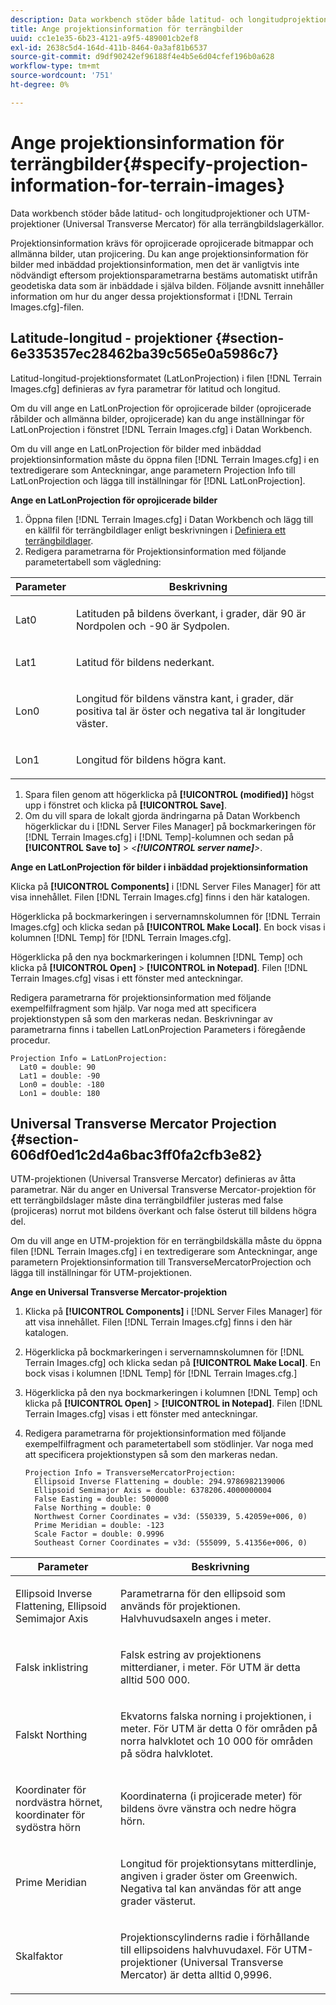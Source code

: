 ```yaml
---
description: Data workbench stöder både latitud- och longitudprojektioner och UTM-projektioner (Universal Transverse Mercator) för alla terrängbildslagerkällor.
title: Ange projektionsinformation för terrängbilder
uuid: cc1e1e35-6b23-4121-a9f5-489001cb2ef8
exl-id: 2638c5d4-164d-411b-8464-0a3af81b6537
source-git-commit: d9df90242ef96188f4e4b5e6d04cfef196b0a628
workflow-type: tm+mt
source-wordcount: '751'
ht-degree: 0%

---
```


# Ange projektionsinformation för terrängbilder{#specify-projection-information-for-terrain-images}

Data workbench stöder både latitud- och longitudprojektioner och UTM-projektioner (Universal Transverse Mercator) för alla terrängbildslagerkällor.

Projektionsinformation krävs för oprojicerade oprojicerade bitmappar och allmänna bilder, utan projicering. Du kan ange projektionsinformation för bilder med inbäddad projektionsinformation, men det är vanligtvis inte nödvändigt eftersom projektionsparametrarna bestäms automatiskt utifrån geodetiska data som är inbäddade i själva bilden. Följande avsnitt innehåller information om hur du anger dessa projektionsformat i [!DNL Terrain Images.cfg]-filen.

## Latitude-longitud - projektioner {#section-6e335357ec28462ba39c565e0a5986c7}

Latitud-longitud-projektionsformatet (LatLonProjection) i filen [!DNL Terrain Images.cfg] definieras av fyra parametrar för latitud och longitud.

Om du vill ange en LatLonProjection för oprojicerade bilder (oprojicerade råbilder och allmänna bilder, oprojicerade) kan du ange inställningar för LatLonProjection i fönstret [!DNL Terrain Images.cfg] i Datan Workbench.

Om du vill ange en LatLonProjection för bilder med inbäddad projektionsinformation måste du öppna filen [!DNL Terrain Images.cfg] i en textredigerare som Anteckningar, ange parametern Projection Info till LatLonProjection och lägga till inställningar för [!DNL LatLonProjection].

**Ange en LatLonProjection för oprojicerade bilder**

1. Öppna filen [!DNL Terrain Images.cfg] i Datan Workbench och lägg till en källfil för terrängbildlager enligt beskrivningen i [Definiera ett terrängbildlager](../../../../home/c-get-started/c-im-layers/c-ter-img-layers/c-ter-img-layers.md#concept-f4b3a20969354ca38955e3fd5beb0f4f).
1. Redigera parametrarna för Projektionsinformation med följande parametertabell som vägledning:

<table id="table_32F6EADB2DA34592ABD6FFAC9E00BB27"> 
 <thead> 
  <tr> 
   <th colname="col1" class="entry"> Parameter </th> 
   <th colname="col2" class="entry"> Beskrivning </th> 
  </tr>
 </thead>
 <tbody> 
  <tr> 
   <td colname="col1"> <p>Lat0 </p> </td> 
   <td colname="col2"> <p>Latituden på bildens överkant, i grader, där 90 är Nordpolen och -90 är Sydpolen. </p> </td> 
  </tr> 
  <tr> 
   <td colname="col1"> <p>Lat1 </p> </td> 
   <td colname="col2"> <p>Latitud för bildens nederkant. </p> </td> 
  </tr> 
  <tr> 
   <td colname="col1"> <p>Lon0 </p> </td> 
   <td colname="col2"> <p>Longitud för bildens vänstra kant, i grader, där positiva tal är öster och negativa tal är longituder väster. </p> </td> 
  </tr> 
  <tr> 
   <td colname="col1"> <p>Lon1 </p> </td> 
   <td colname="col2"> <p>Longitud för bildens högra kant. </p> </td> 
  </tr> 
 </tbody> 
</table>

1. Spara filen genom att högerklicka på **[!UICONTROL (modified)]** högst upp i fönstret och klicka på **[!UICONTROL Save]**.
1. Om du vill spara de lokalt gjorda ändringarna på Datan Workbench högerklickar du i [!DNL Server Files Manager] på bockmarkeringen för [!DNL Terrain Images.cfg] i [!DNL Temp]-kolumnen och sedan på **[!UICONTROL Save to]** > *&lt;**[!UICONTROL server name]**>*.

**Ange en LatLonProjection för bilder i inbäddad projektionsinformation**

Klicka på **[!UICONTROL Components]** i [!DNL Server Files Manager] för att visa innehållet. Filen [!DNL Terrain Images.cfg] finns i den här katalogen.

Högerklicka på bockmarkeringen i servernamnskolumnen för [!DNL Terrain Images.cfg] och klicka sedan på **[!UICONTROL Make Local]**. En bock visas i kolumnen [!DNL Temp] för [!DNL Terrain Images.cfg].

Högerklicka på den nya bockmarkeringen i kolumnen [!DNL Temp] och klicka på **[!UICONTROL Open]** > **[!UICONTROL in Notepad]**. Filen [!DNL Terrain Images.cfg] visas i ett fönster med anteckningar.

Redigera parametrarna för projektionsinformation med följande exempelfilfragment som hjälp. Var noga med att specificera projektionstypen så som den markeras nedan. Beskrivningar av parametrarna finns i tabellen LatLonProjection Parameters i föregående procedur.

```
Projection Info = LatLonProjection:
  Lat0 = double: 90
  Lat1 = double: -90
  Lon0 = double: -180
  Lon1 = double: 180
```

## Universal Transverse Mercator Projection {#section-606df0ed1c2d4a6bac3ff0fa2cfb3e82}

UTM-projektionen (Universal Transverse Mercator) definieras av åtta parametrar. När du anger en Universal Transverse Mercator-projektion för ett terrängbildslager måste dina terrängbildfiler justeras med false (projiceras) norrut mot bildens överkant och false österut till bildens högra del.

Om du vill ange en UTM-projektion för en terrängbildskälla måste du öppna filen [!DNL Terrain Images.cfg] i en textredigerare som Anteckningar, ange parametern Projektionsinformation till TransverseMercatorProjection och lägga till inställningar för UTM-projektionen.

**Ange en Universal Transverse Mercator-projektion**

1. Klicka på **[!UICONTROL Components]** i [!DNL Server Files Manager] för att visa innehållet. Filen [!DNL Terrain Images.cfg] finns i den här katalogen.
1. Högerklicka på bockmarkeringen i servernamnskolumnen för [!DNL Terrain Images.cfg] och klicka sedan på **[!UICONTROL Make Local]**. En bock visas i kolumnen [!DNL Temp] för [!DNL Terrain Images.cfg.]
1. Högerklicka på den nya bockmarkeringen i kolumnen [!DNL Temp] och klicka på **[!UICONTROL Open]** > **[!UICONTROL in Notepad]**. Filen [!DNL Terrain Images.cfg] visas i ett fönster med anteckningar.
1. Redigera parametrarna för projektionsinformation med följande exempelfilfragment och parametertabell som stödlinjer. Var noga med att specificera projektionstypen så som den markeras nedan.

   ```
   Projection Info = TransverseMercatorProjection:
     Ellipsoid Inverse Flattening = double: 294.9786982139006
     Ellipsoid Semimajor Axis = double: 6378206.4000000004
     False Easting = double: 500000
     False Northing = double: 0
     Northwest Corner Coordinates = v3d: (550339, 5.42059e+006, 0)
     Prime Meridian = double: -123
     Scale Factor = double: 0.9996
     Southeast Corner Coordinates = v3d: (555099, 5.41356e+006, 0)
   ```

<table id="table_71AEEAE808B9436B9846987A54D5D1D2"> 
 <thead> 
  <tr> 
   <th colname="col1" class="entry"> Parameter </th> 
   <th colname="col2" class="entry"> Beskrivning </th> 
  </tr>
 </thead>
 <tbody> 
  <tr> 
   <td colname="col1"> <p>Ellipsoid Inverse Flattening, Ellipsoid Semimajor Axis </p> </td> 
   <td colname="col2"> <p>Parametrarna för den ellipsoid som används för projektionen. Halvhuvudsaxeln anges i meter. </p> </td> 
  </tr> 
  <tr> 
   <td colname="col1"> <p>Falsk inklistring </p> </td> 
   <td colname="col2"> <p>Falsk estring av projektionens mitterdianer, i meter. För UTM är detta alltid 500 000. </p> </td> 
  </tr> 
  <tr> 
   <td colname="col1"> <p>Falskt Northing </p> </td> 
   <td colname="col2"> <p>Ekvatorns falska norning i projektionen, i meter. För UTM är detta 0 för områden på norra halvklotet och 10 000 för områden på södra halvklotet. </p> </td> 
  </tr> 
  <tr> 
   <td colname="col1"> <p>Koordinater för nordvästra hörnet, koordinater för sydöstra hörn </p> </td> 
   <td colname="col2"> <p>Koordinaterna (i projicerade meter) för bildens övre vänstra och nedre högra hörn. </p> </td> 
  </tr> 
  <tr> 
   <td colname="col1"> <p>Prime Meridian </p> </td> 
   <td colname="col2"> <p>Longitud för projektionsytans mitterdlinje, angiven i grader öster om Greenwich. Negativa tal kan användas för att ange grader västerut. </p> </td> 
  </tr> 
  <tr> 
   <td colname="col1"> <p>Skalfaktor </p> </td> 
   <td colname="col2"> <p>Projektionscylinderns radie i förhållande till ellipsoidens halvhuvudaxel. För UTM-projektioner (Universal Transverse Mercator) är detta alltid 0,9996. </p> </td> 
  </tr> 
 </tbody> 
</table>
